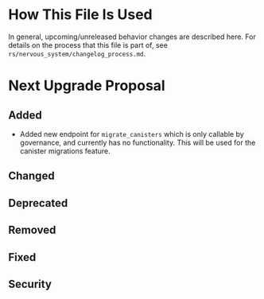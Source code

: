 # How This File Is Used

In general, upcoming/unreleased behavior changes are described here. For details
on the process that this file is part of, see
`rs/nervous_system/changelog_process.md`.


# Next Upgrade Proposal

## Added

* Added new endpoint for `migrate_canisters` which is only callable by governance, and currently has no functionality.
  This will be used for the canister migrations feature.

## Changed

## Deprecated

## Removed

## Fixed

## Security
